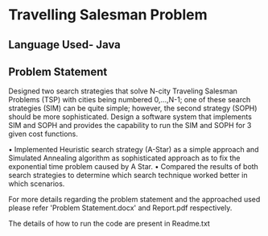 # Travelling Salesman Problem

Language Used- Java
-------------------

Problem Statement
-----------------

Designed two search strategies that solve N-city Traveling Salesman Problems (TSP) with cities being numbered 0,…,N-1; one of these search strategies (SIM) can be quite simple; however, the second strategy (SOPH) should be more sophisticated. Design a software system that implements SIM and SOPH and provides the capability to run the SIM and SOPH for 3 given cost functions.

•	Implemented Heuristic search strategy (A-Star) as a simple approach and Simulated Annealing algorithm as sophisticated approach as to fix the exponential time problem caused by A Star.
•	Compared the results of both search strategies to determine which search technique worked better in which scenarios.

For more details regarding the problem statement and the approached used please refer 'Problem Statement.docx' and Report.pdf respectively.

The details of how to run the code are present in Readme.txt